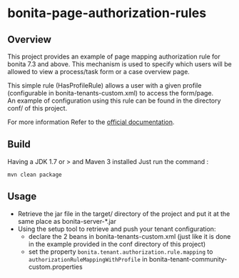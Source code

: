 # bonita-page-authorization-rules

## Overview
This project provides an example of page mapping authorization rule for bonita 7.3 and above.
This mechanism is used to specify which users will be allowed to view a process/task form or a case overview page.  

This simple rule (HasProfileRule) allows a user with a given profile (configurable in bonita-tenants-custom.xml) to access the form/page.  
An example of configuration using this rule can be found in the directory conf/ of this project.  

For more information Refer to the [official documentation](https://documentation.bonitasoft.com/?page=custom-authorization-rule-mapping).

## Build
Having a JDK 1.7 or > and Maven 3 installed Just run the command :  
    
    mvn clean package
    
## Usage
- Retrieve the jar file in the target/ directory of the project and put it at the same place as bonita-server-*.jar
- Using the setup tool to retrieve and push your tenant configuration: 
  - declare the 2 beans in bonita-tenants-custom.xml (just like it is done in the example provided in the conf directory of this project)
  - set the property `bonita.tenant.authorization.rule.mapping` to `authorizationRuleMappingWithProfile` in bonita-tenant-community-custom.properties
